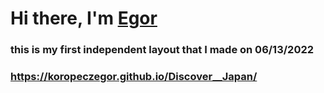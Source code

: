 # Hi there, I'm [Egor](https://github.com/KoropeczEgor) 

### this is my first independent layout that I made on 06/13/2022

### https://koropeczegor.github.io/Discover__Japan/
